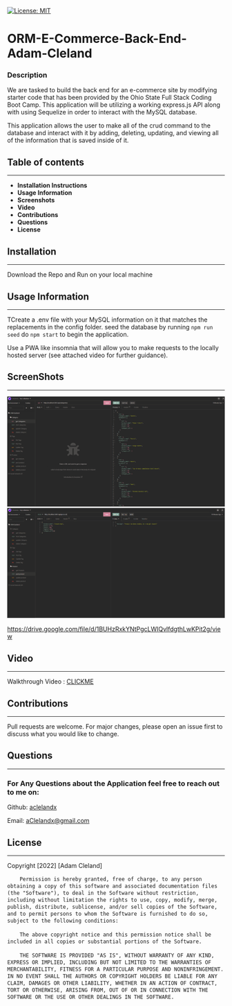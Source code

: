 [![License: MIT](https://img.shields.io/badge/License-MIT-yellow.svg)](https://opensource.org/licenses/MIT)

# ORM-E-Commerce-Back-End-Adam-Cleland

### Description

We are tasked to build the back end for an e-commerce site by modifying starter code that has been provided by the Ohio State Full Stack Coding Boot Camp. This application will be utilizing a working express.js API along with using Sequelize in order to interact with the MySQL database.

This application allows the user to make all of the crud command to the database and interact with it by adding, deleting, updating, and viewing all of the information that is saved inside of it.

## Table of contents

---

- **Installation Instructions**
- **Usage Information**
- **Screenshots**
- **Video**
- **Contributions**
- **Questions**
- **License**

## Installation

---

Download the Repo and Run on your local machine

## Usage Information

---

TCreate a .env file with your MySQL information on it that matches the replacements in the config folder.
seed the database by running `npm run seed`
do `npm start` to begin the application.

Use a PWA like insomnia that will allow you to make requests to the locally hosted server (see attached video for further guidance).

## ScreenShots

---

<img src="./Assets/sc-1.png" alt="First screenshot showing the functionality of the application.">

<img src="./Assets/sc-2.png" alt="Second screenshot showing the functionality of the application.">

https://drive.google.com/file/d/1BUHzRxkYNtPgcLWIQvlfdgthLwKPit2g/view

## Video

---

Walkthrough Video : [CLICKME](https://drive.google.com/file/d/1BUHzRxkYNtPgcLWIQvlfdgthLwKPit2g/view)

## Contributions

---

Pull requests are welcome. For major changes, please open an issue first to discuss what you would like to change.

## Questions

---

### For Any Questions about the Application feel free to reach out to me on:

Github: [aclelandx](https://github.com/aclelandx)

Email: <aClelandx@gmail.com>

## License

---

Copyright [2022] [Adam Cleland]

        Permission is hereby granted, free of charge, to any person obtaining a copy of this software and associated documentation files (the "Software"), to deal in the Software without restriction, including without limitation the rights to use, copy, modify, merge, publish, distribute, sublicense, and/or sell copies of the Software, and to permit persons to whom the Software is furnished to do so, subject to the following conditions:

        The above copyright notice and this permission notice shall be included in all copies or substantial portions of the Software.

        THE SOFTWARE IS PROVIDED "AS IS", WITHOUT WARRANTY OF ANY KIND, EXPRESS OR IMPLIED, INCLUDING BUT NOT LIMITED TO THE WARRANTIES OF MERCHANTABILITY, FITNESS FOR A PARTICULAR PURPOSE AND NONINFRINGEMENT. IN NO EVENT SHALL THE AUTHORS OR COPYRIGHT HOLDERS BE LIABLE FOR ANY CLAIM, DAMAGES OR OTHER LIABILITY, WHETHER IN AN ACTION OF CONTRACT, TORT OR OTHERWISE, ARISING FROM, OUT OF OR IN CONNECTION WITH THE SOFTWARE OR THE USE OR OTHER DEALINGS IN THE SOFTWARE.
